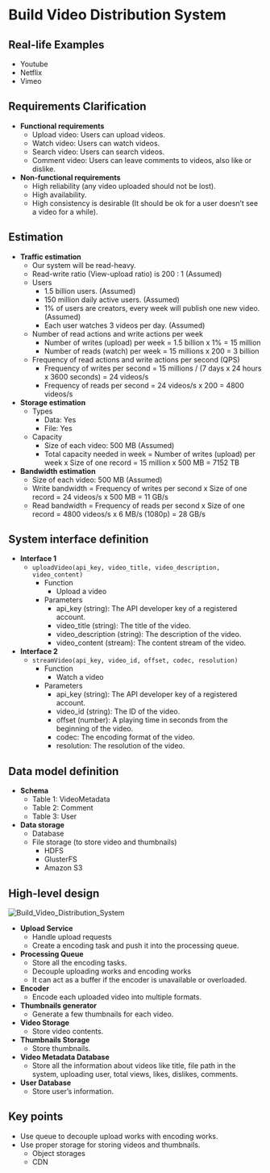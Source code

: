 # Build Video Distribution System

## Real-life Examples
- Youtube
- Netflix
- Vimeo

## Requirements Clarification
- **Functional requirements**
   - Upload video: Users can upload videos.
   - Watch video: Users can watch videos.
   - Search video: Users can search videos.
   - Comment video: Users can leave comments to videos, also like or dislike.
- **Non-functional requirements**
   - High reliability (any video uploaded should not be lost).
   - High availability.
   - High consistency is desirable (It should be ok for a user doesn’t see a video for a while).

## Estimation
- **Traffic estimation**
   - Our system will be read-heavy.
   - Read-write ratio (View-upload ratio) is 200 : 1 (Assumed)
   - Users
      - 1.5 billion users. (Assumed)
      - 150 million daily active users. (Assumed)
      - 1% of users are creators, every week will publish one new video. (Assumed)
      - Each user watches 3 videos per day. (Assumed)
   - Number of read actions and write actions per week
      - Number of writes (upload) per week = 1.5 billion x 1% = 15 million
      - Number of reads (watch) per week = 15 millions x 200 = 3 billion
   - Frequency of read actions and write actions per second (QPS)
      - Frequency of writes per second = 15 millions / (7 days x 24 hours x 3600 seconds) = 24 videos/s
      - Frequency of reads per second = 24 videos/s x 200 = 4800 videos/s
- **Storage estimation**
   - Types
      - Data: Yes
      - File: Yes
   - Capacity
      - Size of each video: 500 MB (Assumed)
      - Total capacity needed in week = Number of writes (upload) per week x Size of one record = 15 million x 500 MB = 7152 TB
- **Bandwidth estimation**
   - Size of each video: 500 MB (Assumed)
   - Write bandwidth = Frequency of writes per second x Size of one record = 24 videos/s x 500 MB = 11 GB/s
   - Read bandwidth = Frequency of reads per second x Size of one record = 4800 videos/s x 6 MB/s (1080p) = 28 GB/s

## System interface definition
- **Interface 1**
   - `uploadVideo(api_key, video_title, video_description, video_content)`
      - Function
         - Upload a video
      - Parameters
         - api_key (string): The API developer key of a registered account.
         - video_title (string): The title of the video.
         - video_description (string): The description of the video.
         - video_content (stream): The content stream of the video.
- **Interface 2**
   - `streamVideo(api_key, video_id, offset, codec, resolution)`
      - Function
         - Watch a video
      - Parameters
         - api_key (string): The API developer key of a registered account.
         - video_id (string): The ID of the video.
         - offset (number): A playing time in seconds from the beginning of the video.
         - codec: The encoding format of the video.
         - resolution: The resolution of the video.

## Data model definition
- **Schema**
   - Table 1: VideoMetadata
   - Table 2: Comment
   - Table 3: User
- **Data storage**
   - Database
   - File storage (to store video and thumbnails)
      - HDFS
      - GlusterFS
      - Amazon S3

## High-level design

![Build_Video_Distribution_System](https://user-images.githubusercontent.com/8989447/117078614-6f59fc80-acf7-11eb-8f51-81e5baacd007.png)

- **Upload Service**
   - Handle upload requests
   - Create a encoding task and push it into the processing queue.
- **Processing Queue**
   - Store all the encoding tasks.
   - Decouple uploading works and encoding works
   - It can act as a buffer if the encoder is unavailable or overloaded.
- **Encoder**
   - Encode each uploaded video into multiple formats.
- **Thumbnails generator**
   - Generate a few thumbnails for each video.
- **Video Storage**
   - Store video contents.
- **Thumbnails Storage**
   - Store thumbnails.
- **Video Metadata Database**
   - Store all the information about videos like title, file path in the system, uploading user, total views, likes, dislikes, comments.
- **User Database**
   - Store user’s information.

## Key points
- Use queue to decouple upload works with encoding works.
- Use proper storage for storing videos and thumbnails.
   - Object storages
   - CDN

